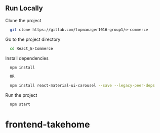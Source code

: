 ## Run Locally

Clone the project

```bash
  git clone https://gitlab.com/topmanager1016-group1/e-commerce
```

Go to the project directory

```bash
  cd React_E-Commerce
```

Install dependencies

```bash
  npm install

  OR

  npm install react-material-ui-carousel --save --legacy-peer-deps
```

Run the project

```bash
  npm start
```

# frontend-takehome
